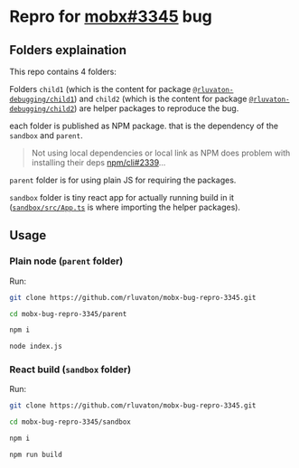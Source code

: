 # Repro for [mobx#3345](https://github.com/mobxjs/mobx/issues/3345) bug

## Folders explaination

This repo contains 4 folders:

Folders `child1` (which is the content for package [`@rluvaton-debugging/child1`](https://www.npmjs.com/package/@rluvaton-debugging/child1)) and `child2` (which is the content for package [`@rluvaton-debugging/child2`](https://www.npmjs.com/package/@rluvaton-debugging/child2)) are helper packages to reproduce the bug.

each folder is published as NPM package. that is the dependency of the `sandbox` and `parent`.

> Not using local dependencies or local link as NPM does problem with installing their deps [npm/cli#2339](https://github.com/npm/cli/issues/2339)...

`parent` folder is for using plain JS for requiring the packages.

`sandbox` folder is tiny react app for actually running build in it ([`sandbox/src/App.ts`](https://github.com/rluvaton/mobx-bug-repro-3345/blob/master/sandbox/src/App.js) is where importing the helper packages).

## Usage

### Plain node (`parent` folder)

Run:
```bash
git clone https://github.com/rluvaton/mobx-bug-repro-3345.git

cd mobx-bug-repro-3345/parent

npm i

node index.js
```

### React build (`sandbox` folder)

Run:
```bash
git clone https://github.com/rluvaton/mobx-bug-repro-3345.git

cd mobx-bug-repro-3345/sandbox

npm i

npm run build
```
